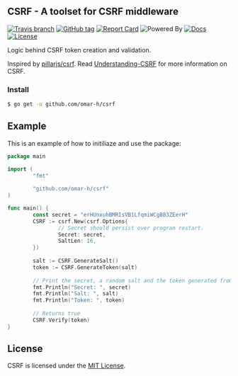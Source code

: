 ## CSRF - A toolset for CSRF middleware
[![Travis branch](https://img.shields.io/travis/omar-h/csrf/master.svg?style=flat-square)](https://travis-ci.org/omar-h/csrf)
[![GitHub tag](https://img.shields.io/github/release/omar-h/csrf.svg?style=flat-square)](https://github.com/omar-h/csrf/releases)
[![Report Card](https://img.shields.io/badge/report%20card-a%2B-c0392b.svg?style=flat-square)](https://goreportcard.com/report/github.com/omar-h/csrf)
![Powered By](https://img.shields.io/badge/powered%20by-go-blue.svg?style=flat-square)
[![Docs](https://img.shields.io/badge/docs-reference-9b59b6.svg?style=flat-square)](https://godoc.org/github.com/omar-h/csrf)
[![License](https://img.shields.io/badge/license-MIT%20License-1abc9c.svg?style=flat-square)](https://github.com/omar-h/csrf/blob/master/LICENSE.txt)

Logic behind CSRF token creation and validation.

Inspired by [pillarjs/csrf](https://github.com/pillarjs/csrf). Read [Understanding-CSRF](https://github.com/pillarjs/understanding-csrf) for more information on CSRF.

### Install
```Bash
$ go get -u github.com/omar-h/csrf
```

## Example
This is an example of how to initiliaze and use the package:
```Go
package main

import (
        "fmt"
        
        "github.com/omar-h/csrf"
)

func main() {
        const secret = "erHUnxuhBMRIsVB1LfqmiWCgB83ZEerH"
        CSRF := csrf.New(csrf.Options{
                // Secret should persist over program restart.
                Secret: secret,
                SaltLen: 16,
        })
        
        salt := CSRF.GenerateSalt()
        token := CSRF.GenerateToken(salt)
        
        // Print the secret, a random salt and the token generated from them.
        fmt.Println("Secret: ", secret)
        fmt.Println("Salt: ", salt)
        fmt.Println("Token: ", token)
        
        // Returns true
        CSRF.Verify(token)
}
```

## License
CSRF is licensed under the [MIT License](https://github.com/omar-h/csrf/blob/master/LICENSE.txt).
